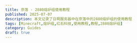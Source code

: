 ```yaml
---
title: 奈落 - 2880熔炉组使用教程
published: 2025-07-07
description: 本文记录了日啊服务器中在奈落中的2880熔炉组的使用教程
tags: [Minecraft,熔炉组,红石科技,使用教程,教程,2880熔炉组]
category: Guides
draft: true
---
```


